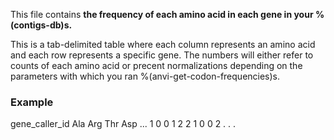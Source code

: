 This file contains **the frequency of each amino acid in each gene in your %(contigs-db)s.** 

This is a tab-delimited table where each column represents an amino acid and each row represents a specific gene. The numbers will either refer to counts of each amino acid or precent normalizations depending on the parameters with which you ran %(anvi-get-codon-frequencies)s. 

### Example

gene_caller_id  Ala Arg Thr Asp ...
    1           0   0   1   2
    2           1   0   0   2
    .
    .
    .
